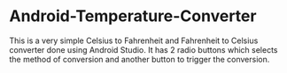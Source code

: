 # Android-Temperature-Converter
This is a very simple Celsius to Fahrenheit and Fahrenheit to Celsius converter done using Android Studio. It has 2 radio buttons which selects the method of conversion and another button to trigger the conversion.
